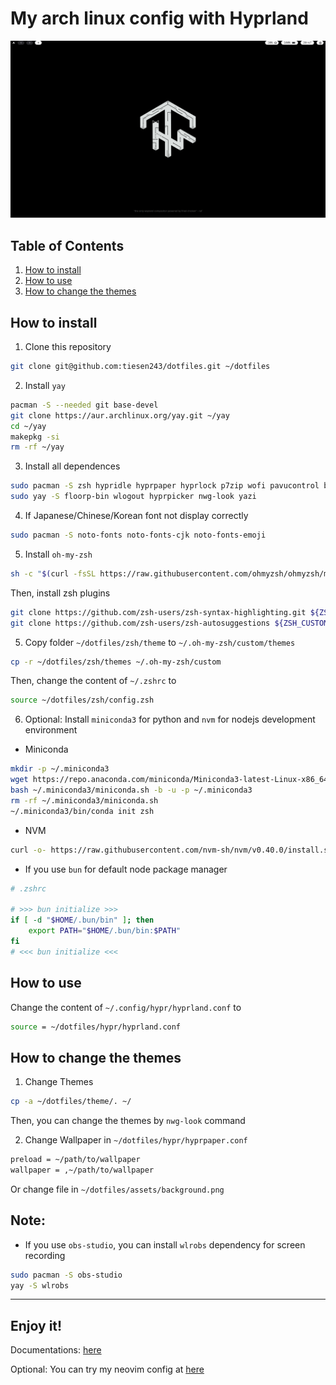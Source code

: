 # My arch linux config with Hyprland

![preview](./assets/preview.png)

## Table of Contents

1. [How to install](#how-to-install)
2. [How to use](#how-to-use)
3. [How to change the themes](#how-to-change-the-themes)

## How to install

1. Clone this repository

```bash
git clone git@github.com:tiesen243/dotfiles.git ~/dotfiles
```

2. Install `yay`

```bash
pacman -S --needed git base-devel
git clone https://aur.archlinux.org/yay.git ~/yay
cd ~/yay
makepkg -si
rm -rf ~/yay
```

3. Install all dependences

```bash
sudo pacman -S zsh hypridle hyprpaper hyprlock p7zip wofi pavucontrol brightnessctl playerctl fastfetch btop cliphist wl-clipboard grim slurp lsd waybar bat
sudo yay -S floorp-bin wlogout hyprpicker nwg-look yazi
```

4. If Japanese/Chinese/Korean font not display correctly

```bash
sudo pacman -S noto-fonts noto-fonts-cjk noto-fonts-emoji
```

5. Install `oh-my-zsh`

```bash
sh -c "$(curl -fsSL https://raw.githubusercontent.com/ohmyzsh/ohmyzsh/master/tools/install.sh)"
```

Then, install zsh plugins

```bash
git clone https://github.com/zsh-users/zsh-syntax-highlighting.git ${ZSH_CUSTOM:-~/.oh-my-zsh/custom}/plugins/zsh-syntax-highlighting
git clone https://github.com/zsh-users/zsh-autosuggestions ${ZSH_CUSTOM:-~/.oh-my-zsh/custom}/plugins/zsh-autosuggestions
```

5. Copy folder `~/dotfiles/zsh/theme` to `~/.oh-my-zsh/custom/themes`

```bash
cp -r ~/dotfiles/zsh/themes ~/.oh-my-zsh/custom
```

Then, change the content of `~/.zshrc` to

```bash
source ~/dotfiles/zsh/config.zsh
```

6. Optional: Install `miniconda3` for python and `nvm` for nodejs development environment

- Miniconda

```bash
mkdir -p ~/.miniconda3
wget https://repo.anaconda.com/miniconda/Miniconda3-latest-Linux-x86_64.sh -O ~/.miniconda3/miniconda.sh
bash ~/.miniconda3/miniconda.sh -b -u -p ~/.miniconda3
rm -rf ~/.miniconda3/miniconda.sh
~/.miniconda3/bin/conda init zsh
```

- NVM

```bash
curl -o- https://raw.githubusercontent.com/nvm-sh/nvm/v0.40.0/install.sh | bash
```

- If you use `bun` for default node package manager

```bash
# .zshrc

# >>> bun initialize >>>
if [ -d "$HOME/.bun/bin" ]; then
    export PATH="$HOME/.bun/bin:$PATH"
fi
# <<< bun initialize <<<
```

## How to use

Change the content of `~/.config/hypr/hyprland.conf` to

```bash
source = ~/dotfiles/hypr/hyprland.conf
```

## How to change the themes

1. Change Themes

```bash
cp -a ~/dotfiles/theme/. ~/
```

Then, you can change the themes by `nwg-look` command

2. Change Wallpaper in `~/dotfiles/hypr/hyprpaper.conf`

```bash
preload = ~/path/to/wallpaper
wallpaper = ,~/path/to/wallpaper
```

Or change file in `~/dotfiles/assets/background.png`

## Note:

- If you use `obs-studio`, you can install `wlrobs` dependency for screen recording

```bash
sudo pacman -S obs-studio
yay -S wlrobs
```

---

## Enjoy it!

Documentations: [here](https://tiesen.id.vn/blog/hyprland/)

Optional: You can try my neovim config at [here](https://github.com/tiesen243/nvim)
